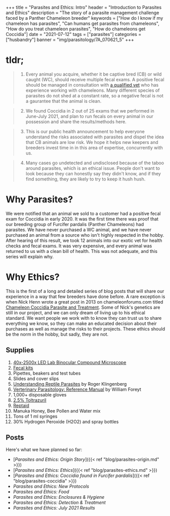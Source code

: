 +++
title = "Parasites and Ethics: Intro"
header = "Introduction to Parasites and Ethics"
description = "The story of a parasite management challenge faced by a Panther Chameleon breeder"
keywords = ["How do I know if my chameleon has parasites", "Can humans get parasites from chameleons", "How do you treat chameleon parasites", "How do chameleons get Coccidia"]
date = "2021-07-12"
tags = ["parasites"]
categories = ["husbandry"]
banner = "img/parasitology/7A_070621_5"
+++


# tldr;

> 1. Every animal you acquire, whether it be captive bred (CB) or wild caught (WC), should receive multiple fecal exams. A positive fecal should be managed in consultation with [a qualified vet](https://members.arav.org/search/) who has experience working with chameleons. Many different species of parasites do not shed at a constant rate, so a negative fecal is not a gaurantee that the animal is clean.

> 2. We found Coccidia in 2 out of 25 exams that we performed in June-July 2021, and plan to run fecals on every animal in our possession and share the results/methods here.

> 3. This is our public health announcement to help everyone understand the risks associated with parasites and dispel the idea that CB animals are low risk. We hope it helps new keepers and breeders invest time in in this area of expertise, concurrently with us.

> 4. Many cases go undetected and undisclosed because of the taboo around parasites, which is an ethical issue. People don't want to look because they can honestly say they didn't know, and if they find something, they are likely to try to keep it hush hush.

# Why Parasites?

We were notified that an animal we sold to a customer had a positive fecal exam for Coccidia in early 2020. It was the first time there was proof that our breeding group of Furcifer pardalis (Panther Chameleons) had parasites. We have never purchased a WC animal, and we have never purchased an animal from a source who isn't highly respected in the hobby. After hearing of this result, we took 12 animals into our exotic vet for health checks and fecal exams. It was very expensive, and every animal was returned to us with a clean bill of health. This was not adequate, and this series will explain why.

# Why Ethics?

This is the first of a long and detailed series of blog posts that will share our experience in a way that few breeders have done before. A rare exception is when Nick Henn wrote a great post in 2013 on chameleonforums.com titled [Chameleon Coccidia Parasite and Treatment](https://www.chameleonforums.com/threads/chameleon-coccidia-parasite-and-treatment.119307/). Some of Nick's genetics are still in our project, and we can only dream of living up to his ethical standard. We want people we work with to know they can trust us to share everything we know, so they can make an educated decision about their purchases as well as manage the risks to their projects. These ethics should be the norm in the hobby, but sadly, they are not.

## Supplies

1. [40x-2500x LED Lab Binocular Compound Microscope](https://www.amscope.com/compound-microscopes/40x-2500x-led-lab-binocular-compound-microscope-with-3d-stage.html)
2. [Fecal kits](https://www.circlecsupply.com/vetone-601026-fecal-diagnostic-kit-50-count-dispensing-box.html?gclid=Cj0KCQjw_8mHBhClARIsABfFgpjgthRA97lBppws769JaeOBt4LtioNBsRXBbnjiItzXPDMeya5DQqIaAjM_EALw_wcB)
2. Pipettes, beakers and test tubes
3. Slides and cover slips
4. [Understanding Reptile Parasites](https://www.amazon.com/Understanding-Reptile-Parasites-Advanced-Vivarium/dp/1620082721/ref=asc_df_1620082721/?tag=hyprod-20&linkCode=df0&hvadid=312057593249&hvpos=&hvnetw=g&hvrand=6272991144596424549&hvpone=&hvptwo=&hvqmt=&hvdev=c&hvdvcmdl=&hvlocint=&hvlocphy=9007774&hvtargid=pla-520865739586&psc=1) by Roger Klingenberg
5. [Verterinary Parasitology: Reference Manual](https://www.amazon.com/Veterinary-Parasitology-Reference-William-Foreyt/dp/0813824192/ref=sr_1_9?dchild=1&keywords=parasitology&qid=1626590823&s=books&sr=1-9) by William Foreyt
6. 1,000+ disposable gloves
7. [2.5% Toltrazuril](https://www.beardeddragon.co/index.php?route=product/product&product_id=246)
8. [Reptaid](https://www.ambernaturalz.com/index.php/product/reptaid/)
9. Manuka Honey, Bee Pollen and Water mix
10. Tons of 1 ml syringes
11. 30% Hydrogen Peroxide (H2O2) and spray bottles

## Posts

Here's what we have planned so far:

- [*Parasites and Ethics: Origin Story*]({{< ref "blog/parasites-origin.md" >}})
- [*Parasites and Ethics: Ethics*]({{< ref "blog/parasites-ethics.md" >}})
- [*Parasites and Ethics: Coccidia found in Furcifer pardalis*]({{< ref "blog/parasites-coccidia" >}})
- *Parasites and Ethics: New Protocols*
- *Parasites and Ethics: Food*
- *Parasites and Ethics: Enclosures & Hygiene*
- *Parasites and Ethics: Detection & Treatment*
- *Parasites and Ethics: July 2021 Results*

